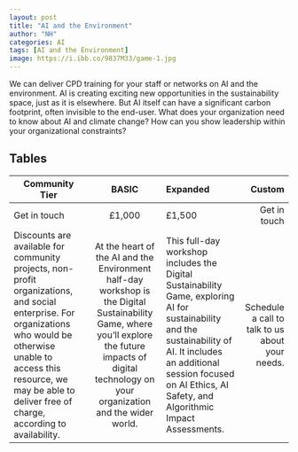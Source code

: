 ```yaml
---
layout: post
title: "AI and the Environment"
author: "NH"
categories: AI
tags: [AI and the Environment]
image: https://i.ibb.co/9837M33/game-1.jpg
---
```

We can deliver CPD training for your staff or networks on AI and the environment. AI is creating exciting new opportunities in the sustainability space, just as it is elsewhere. But AI itself can have a significant carbon footprint, often invisible to the end-user. What does your organization need to know about AI and climate change? How can you show leadership within your organizational constraints?

## Tables

Community  Tier|  BASIC| Expanded         | Custom
--------------------- | :-------------------: | :-------------------- | --------------------:
Get in touch|£1,000| £1,500     | Get in touch
Discounts are available for community projects, non-profit organizations, and social enterprise. For organizations who would be otherwise unable to access this resource, we may be able to deliver free of charge, according to availability. | At the heart of the AI and the Environment half-day workshop is the Digital Sustainability Game, where you’ll explore the future impacts of digital technology on your organization and the wider world.    | This full-day workshop includes the Digital Sustainability Game, exploring AI for sustainability and the sustainability of AI. It includes an additional session focused on AI Ethics, AI Safety, and Algorithmic Impact Assessments.  | Schedule a call to talk to us about your needs.

